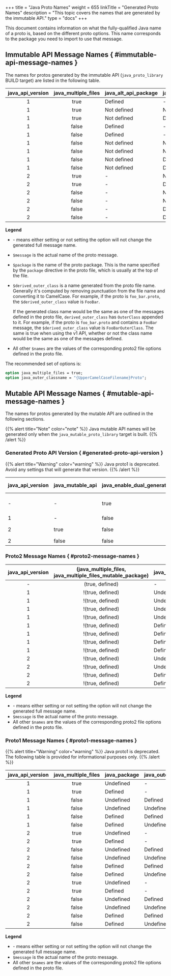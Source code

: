 +++
title = "Java Proto Names"
weight = 655
linkTitle = "Generated Proto Names"
description = "This topic covers the names that are generated by the immutable API."
type = "docs"
+++

This document contains information on what the fully-qualified Java name of a
proto is, based on the different proto options. This name corresponds to the
package you need to import to use that message.

## Immutable API Message Names { #immutable-api-message-names }

The names for protos generated by the immutable API (`java_proto_library` BUILD
target) are listed in the following table.

java_api_version | java_multiple_files | java_alt_api_package | java_package | java_outer_classname | Generated full message name
:--------------: | :-----------------: | -------------------- | ------------ | -------------------- | ---------------------------
1                | true                | Defined              | -            |                      | `$java_alt_api_package.$message`
1                | true                | Not defined          | Not defined  |                      | `com.google.protos.$package.proto2api.$message`
1                | true                | Not defined          | Defined      |                      | `$java_package.proto2api.$message`
1                | false               | Defined              | -            | Not defined          | `$java_alt_api_package.$derived_outer_class.$message`
1                | false               | Defined              | -            | Defined              | `$java_alt_api_package.$java_outer_classname.$message`
1                | false               | Not defined          | Not defined  | Not defined          | `com.google.protos.$package.proto2api.$derived_outer_class.$message`
1                | false               | Not defined          | Not defined  | Defined              | `com.google.protos.$package.proto2api.$java_outer_classname.$message`
1                | false               | Not defined          | Defined      | Not defined          | `$java_package.proto2api.$derived_outer_class.$message`
1                | false               | Not defined          | Defined      | Defined              | `$java_package.proto2api.$java_outer_classname.$message`
2                | true                | -                    | Not defined  | -                    | `com.google.protos.$package.$message`
2                | true                | -                    | Defined      | -                    | `$java_package.$message`
2                | false               | -                    | Not defined  | Not defined          | `com.google.protos.$package.$derived_outer_class.$message`
2                | false               | -                    | Not defined  | Defined              | `com.google.protos.$package.$java_outer_classname.$message`
2                | false               | -                    | Defined      | Not defined          | `$java_package.$derived_outer_class.$message`
2                | false               | -                    | Defined      | Defined              | `$java_package.$java_outer_classname.$message`

**Legend**

*   \- means either setting or not setting the option will not change the
    generated full message name.
*   `$message` is the actual name of the proto message.
*   `$package` is the name of the proto package. This is the name specified by
    the `package` directive in the proto file, which is usually at the top of
    the file.
*   `$derived_outer_class` is a name generated from the proto file name.
    Generally it's computed by removing punctuation from the file name and
    converting it to CamelCase. For example, if the proto is `foo_bar.proto`,
    the `$derived_outer_class` value is `FooBar`.

    If the generated class name would be the same as one of the messages defined
    in the proto file, `derived_outer_class` has `OuterClass` appended to it.
    For example, if the proto is `foo_bar.proto` and contains a `FooBar`
    message, the `$derived_outer_class` value is `FooBarOuterClass`. The same is
    true when using the v1 API, whether or not the class name would be the same
    as one of the messages defined.

*   All other `$names` are the values of the corresponding proto2 file options
    defined in the proto file.

The recommended set of options is:

```proto
option java_multiple_files = true;
option java_outer_classname = "{UpperCamelCaseFilename}Proto";
```

## Mutable API Message Names { #mutable-api-message-names }

The names for protos generated by the mutable API are outlined in the following
sections.

{{% alert title="Note" color="note" %}}
Java mutable API names will be generated only when the
`java_mutable_proto_library` target is built.
{{% /alert %}}

### Generated Proto API Version { #generated-proto-api-version }

{{% alert title="Warning" color="warning" %}} Java
proto1 is deprecated. Avoid any settings that will generate that version.
{{% /alert %}}

java_api_version | java_mutable_api | java_enable_dual_generate_mutable_api | API version
---------------- | ---------------- | ------------------------------------- | -----------
\-               | -                | true                                  | proto1, proto2 mutable
1                | -                | false                                 | proto1
2                | true             | false                                 | proto2 mutable
2                | false            | false                                 | proto1

### Proto2 Message Names { #proto2-message-names }

java_api_version | (java_multiple_files, java_multiple_files_mutable_package) | java_package | java_outer_classname | java_alt_api_package | Proto2 Mutable message name
:--------------: | :--------------------------------------------------------: | ------------ | -------------------- | -------------------- | ---------------------------
\-               | (true, defined)                                            | -            | -                    | -                    | `$java_multiple_files_mutable_package.$message`
1                | !(true, defined)                                           | Undefined    | Undefined            | Undefined            | `com.google.protos.$package.proto2api.Mutable$Filename.$message`
1                | !(true, defined)                                           | Undefined    | Undefined            | Defined              | `$java_alt_api_package.Mutable$Filename.$message`
1                | !(true, defined)                                           | Undefined    | Defined              | Undefined            | `com.google.protos.$package.proto2api.Mutable$java_outer_classname.$message`
1                | !(true, defined)                                           | Undefined    | Defined              | Defined              | `$java_alt_api_package.Mutable$java_outer_classname.$message`
1                | !(true, defined)                                           | Defined      | Undefined            | Undefined            | `$java_package.proto2api.Mutable$Filename.$message`
1                | !(true, defined)                                           | Defined      | Undefined            | Defined              | `$java_alt_api_package.Mutable$Filename.$message`
1                | !(true, defined)                                           | Defined      | Defined              | Undefined            | `$java_package.proto2api.Mutable$java_outer_classname.$message`
1                | !(true, defined)                                           | Defined      | Defined              | Defined              | `$java_alt_api_package.Mutable$java_outer_classname.$message`
2                | !(true, defined)                                           | Undefined    | Undefined            | -                    | `com.google.protos.$package.Mutable$Filename.$message`
2                | !(true, defined)                                           | Undefined    | Defined              | -                    | `com.google.protos.$package..Mutable$java_outer_classname.$message`
2                | !(true, defined)                                           | Defined      | Undefined            | -                    | `$java_package.Mutable$Filename.$message`
2                | !(true, defined)                                           | Defined      | Defined              | -                    | `$java_package.Mutable$java_outer_classname.$message`

**Legend**

*   \- means either setting or not setting the option will not change the
    generated full message name.
*   `$message` is the actual name of the proto message.
*   All other `$names` are the values of the corresponding proto2 file options
    defined in the proto file.

### Proto1 Message Names { #proto1-message-names }

{{% alert title="Warning" color="warning" %}} Java
proto1 is deprecated. The following table is provided for informational purposes
only. {{% /alert %}}

java_api_version | java_multiple_files | java_package | java_outer_classname | java_alt_api_package | Proto1 message name
:--------------: | :-----------------: | ------------ | -------------------- | -------------------- | -------------------
1                | true                | Undefined    | -                    | -                    | `com.google.protos.$package.$message`
1                | true                | Defined      | -                    | -                    | `$java_package.$message`
1                | false               | Undefined    | Defined              | -                    | `com.google.protos.$package.$java_outer_class.$message`
1                | false               | Undefined    | Undefined            | -                    | `com.google.protos.$package.$message`
1                | false               | Defined      | Defined              | -                    | `$java_package.$java_outer_class.$message`
1                | false               | Defined      | Undefined            | -                    | `$java_package.$message`
2                | true                | Undefined    | -                    | Undefined            | `com.google.protos.$package.proto1api.$message`
2                | true                | Defined      | -                    | Undefined            | `$java_package.proto1api.$message`
2                | false               | Undefined    | Defined              | Undefined            | `com.google.protos.$package.proto1api.$java_outer_class.$message`
2                | false               | Undefined    | Undefined            | Undefined            | `com.google.protos.$package.proto1api.$message`
2                | false               | Defined      | Defined              | Undefined            | `$java_package.proto1api.$java_outer_class.$message`
2                | false               | Defined      | Undefined            | Undefined            | `$java_package.proto1api.$message`
2                | true                | Undefined    | -                    | Defined              | `com.google.protos.$package.$java_alt_api_package.$message`
2                | true                | Defined      | -                    | Defined              | `$java_package.$java_alt_api_package.$message`
2                | false               | Undefined    | Defined              | Defined              | `com.google.protos.$package.$java_alt_api_package.$java_outer_class.$message`
2                | false               | Undefined    | Undefined            | Defined              | `com.google.protos.$package.$java_alt_api_package.$message`
2                | false               | Defined      | Defined              | Defined              | `$java_package.$java_alt_api_package.$java_outer_class.$message`
2                | false               | Defined      | Undefined            | Defined              | `$java_package.$java_alt_api_package.$message`

**Legend**

*   \- means either setting or not setting the option will not change the
    generated full message name.
*   `$message` is the actual name of the proto message.
*   All other `$names` are the values of the corresponding proto2 file options
    defined in the proto file.
